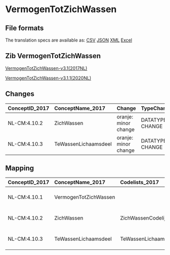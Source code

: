 # VermogenTotZichWassen
## File formats

The translation specs are available as: 
[CSV](../csv/VermogenTotZichWassen.csv) [JSON](../json/VermogenTotZichWassen.json) [XML](../xml/VermogenTotZichWassen.xml) [Excel](../excel/VermogenTotZichWassen.xlsx)



## Zib VermogenTotZichWassen

[VermogenTotZichWassen-v3.1(2017NL)](https://zibs.nl/wiki/VermogenTotZichWassen-v3.1(2017NL))

[VermogenTotZichWassen-v3.1.1(2020NL)](https://zibs.nl/wiki/VermogenTotZichWassen-v3.1.1(2020NL))









## Changes

| ConceptID_2017   | ConceptName_2017     | Change               | TypeChange      | Impact_heen   | TRANSLATIE_spec_heen                         | Impact_terug   | TRANSLATIE_spec_terug                        | Omschrijving                |
|:-----------------|:---------------------|:---------------------|:----------------|:--------------|:---------------------------------------------|:---------------|:---------------------------------------------|:----------------------------|
| NL-CM:4.10.2     | ZichWassen           | oranje: minor change | DATATYPE CHANGE | Low           | valueset datatype CO -> valueset datatype CD | Low            | valueset datatype CD -> valueset datatype CO | Datatype CO gewijzigd in CD |
| NL-CM:4.10.3     | TeWassenLichaamsdeel | oranje: minor change | DATATYPE CHANGE | Low           | valueset datatype CO -> valueset datatype CD | Low            | valueset datatype CD -> valueset datatype CO | Datatype CO gewijzigd in CD |

## Mapping

| ConceptID_2017   | ConceptName_2017      | Codelists_2017                | Change                  | ConceptID_2020   | ConceptName_2020      | Codelists_2020                | Bits    | Omschrijving                | TypeChange      | Impact_heen   | TRANSLATIE_spec_heen                         | Impact_terug   | TRANSLATIE_spec_terug                        |
|:-----------------|:----------------------|:------------------------------|:------------------------|:-----------------|:----------------------|:------------------------------|:--------|:----------------------------|:----------------|:--------------|:---------------------------------------------|:---------------|:---------------------------------------------|
| NL-CM:4.10.1     | VermogenTotZichWassen |                               | groen: geen wijzigingen | NL-CM:4.10.1     | VermogenTotZichWassen |                               |         |                             |                 |               |                                              |                |                                              |
| NL-CM:4.10.2     | ZichWassen            | ZichWassenCodelijst           | oranje: minor change    | NL-CM:4.10.2     | ZichWassen            | ZichWassenCodelijst           | ZIB-111 | Datatype CO gewijzigd in CD | DATATYPE CHANGE | Low           | valueset datatype CO -> valueset datatype CD | Low            | valueset datatype CD -> valueset datatype CO |
| NL-CM:4.10.3     | TeWassenLichaamsdeel  | TeWassenLichaamsdeelCodelijst | oranje: minor change    | NL-CM:4.10.3     | TeWassenLichaamsdeel  | TeWassenLichaamsdeelCodelijst | ZIB-111 | Datatype CO gewijzigd in CD | DATATYPE CHANGE | Low           | valueset datatype CO -> valueset datatype CD | Low            | valueset datatype CD -> valueset datatype CO |

